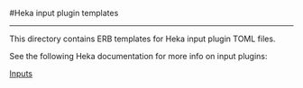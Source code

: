 #Heka input plugin templates
- - -

This directory contains ERB templates for Heka input plugin TOML files.

See the following Heka documentation for more info on input plugins: 

[Inputs](http://hekad.readthedocs.org/en/latest/config/inputs/index.html)